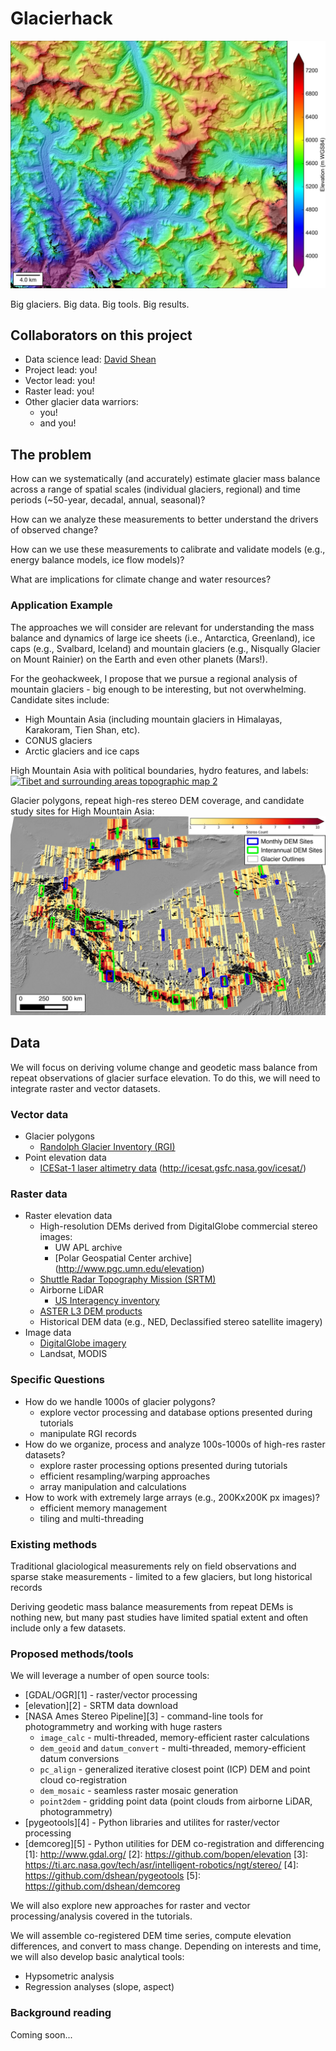# Glacierhack

![HMA DEM mosaic](./img/khumbu_mos_8m_warp_fig_sm.jpg)

Big glaciers. Big data. Big tools. Big results.

## Collaborators on this project

- Data science lead: [David Shean](https://github.com/dshean)
- Project lead: you!
- Vector lead: you!
- Raster lead: you!
- Other glacier data warriors:
    - you!
    - and you!

## The problem

How can we systematically (and accurately) estimate glacier mass balance across a range of spatial scales (individual glaciers, regional) and time periods (~50-year, decadal, annual, seasonal)?  

How can we analyze these measurements to better understand the drivers of observed change?

How can we use these measurements to calibrate and validate models (e.g., energy balance models, ice flow models)?

What are implications for climate change and water resources?

### Application Example

The approaches we will consider are relevant for understanding the mass balance and dynamics of large ice sheets (i.e., Antarctica, Greenland), ice caps (e.g., Svalbard, Iceland) and mountain glaciers (e.g., Nisqually Glacier on Mount Rainier) on the Earth and even other planets (Mars!).

For the geohackweek, I propose that we pursue a regional analysis of mountain glaciers - big enough to be interesting, but not overwhelming.  Candidate sites include:
- High Mountain Asia (including mountain glaciers in Himalayas, Karakoram, Tien Shan, etc).
- CONUS glaciers 
- Arctic glaciers and ice caps

High Mountain Asia with political boundaries, hydro features, and labels:
<a title="The author of the work and GLOBE and ETOPO1 (see above and the Source section) [CC BY-SA 4.0 (http://creativecommons.org/licenses/by-sa/4.0)], via Wikimedia Commons" href="https://commons.wikimedia.org/wiki/File%3ATibet_and_surrounding_areas_topographic_map_2.png"><img width="1024" alt="Tibet and surrounding areas topographic map 2" src="https://upload.wikimedia.org/wikipedia/commons/thumb/b/bd/Tibet_and_surrounding_areas_topographic_map_2.png/1024px-Tibet_and_surrounding_areas_topographic_map_2.png"/></a>

Glacier polygons, repeat high-res stereo DEM coverage, and candidate study sites for High Mountain Asia:
![HMA map](./img/hma_wvdem_sites_sm.jpg)

## Data   

We will focus on deriving volume change and geodetic mass balance from repeat observations of glacier surface elevation.  To do this, we will need to integrate raster and vector datasets.

### Vector data
- Glacier polygons
    - [Randolph Glacier Inventory (RGI)](http://www.glims.org/RGI/)
- Point elevation data
    - [ICESat-1 laser altimetry data](http://nsidc.org/data/GLAH14/versions/34) (http://icesat.gsfc.nasa.gov/icesat/)

### Raster data
- Raster elevation data
    - High-resolution DEMs derived from DigitalGlobe commercial stereo images: 
        - UW APL archive
        - [Polar Geospatial Center archive] (http://www.pgc.umn.edu/elevation)
    - [Shuttle Radar Topography Mission (SRTM)](http://www2.jpl.nasa.gov/srtm/)
    - Airborne LiDAR 
        - [US Interagency inventory](https://coast.noaa.gov/inventory/)
    - [ASTER L3 DEM products](https://lpdaac.usgs.gov/dataset_discovery/aster/aster_products_table/ast14dem)
    - Historical DEM data (e.g., NED, Declassified stereo satellite imagery)
- Image data
    - [DigitalGlobe imagery](https://browse.digitalglobe.com/imagefinder/)
    - Landsat, MODIS

### Specific Questions 

- How do we handle 1000s of glacier polygons?
    - explore vector processing and database options presented during tutorials
    - manipulate RGI records
- How do we organize, process and analyze 100s-1000s of high-res raster datasets?
    - explore raster processing options presented during tutorials
    - efficient resampling/warping approaches
    - array manipulation and calculations
- How to work with extremely large arrays (e.g., 200Kx200K px images)?
    - efficient memory management
    - tiling and multi-threading

### Existing methods

Traditional glaciological measurements rely on field observations and sparse stake measurements - limited to a few glaciers, but long historical records

Deriving geodetic mass balance measurements from repeat DEMs is nothing new, but many past studies have limited spatial extent and often include only a few datasets.  

### Proposed methods/tools

We will leverage a number of open source tools:
- [GDAL/OGR][1] - raster/vector processing
- [elevation][2] - SRTM data download
- [NASA Ames Stereo Pipeline][3] - command-line tools for photogrammetry and working with huge rasters
    - `image_calc` - multi-threaded, memory-efficient raster calculations
    - `dem_geoid` and `datum_convert` - multi-threaded, memory-efficient datum conversions
    - `pc_align` - generalized iterative closest point (ICP) DEM and point cloud co-registration
    - `dem_mosaic` - seamless raster mosaic generation
    - `point2dem` - gridding point data (point clouds from airborne LiDAR, photogrammetry)
- [pygeotools][4] - Python libraries and utilites for raster/vector processing 
- [demcoreg][5] - Python utilities for DEM co-registration and differencing
[1]: http://www.gdal.org/
[2]: https://github.com/bopen/elevation 
[3]: https://ti.arc.nasa.gov/tech/asr/intelligent-robotics/ngt/stereo/
[4]: https://github.com/dshean/pygeotools
[5]: https://github.com/dshean/demcoreg

We will also explore new approaches for raster and vector processing/analysis covered in the tutorials.

We will assemble co-registered DEM time series, compute elevation differences, and convert to mass change.  Depending on interests and time, we will also develop basic analytical tools: 
- Hypsometric analysis
- Regression analyses (slope, aspect)

### Background reading

Coming soon...

